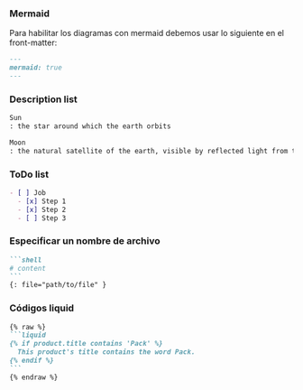 
### Mermaid

Para habilitar los diagramas con mermaid debemos usar lo siguiente en el front-matter:

```markdown
---
mermaid: true
---
```


### Description list

```markdown
Sun
: the star around which the earth orbits

Moon
: the natural satellite of the earth, visible by reflected light from the sun
```


### ToDo list

```markdown
- [ ] Job
  - [x] Step 1
  - [x] Step 2
  - [ ] Step 3
```


### Especificar un nombre de archivo


````markdown
```shell
# content
```
{: file="path/to/file" }
````

### Códigos liquid

````markdown
{% raw %}
```liquid
{% if product.title contains 'Pack' %}
  This product's title contains the word Pack.
{% endif %}
```
{% endraw %}
````

